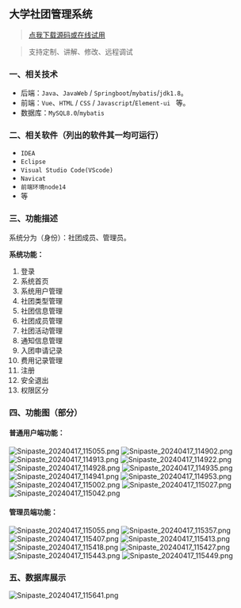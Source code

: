 ## 大学社团管理系统

> [点我下载源码或在线试用](https://www.notmaker.com/detail/5c8c0f83592e48f7b9abeee64334a25e/ghbnew) 

> 支持定制、讲解、修改、远程调试


### 一、相关技术
- 后端：`Java`、`JavaWeb` / `Springboot`/`mybatis`/`jdk1.8`。
- 前端：`Vue`、`HTML` / `CSS` / `Javascript`/`Element-ui ` 等。
- 数据库：`MySQL8.0`/`mybatis`

### 二、相关软件（列出的软件其一均可运行）
- `IDEA`
- `Eclipse`
- `Visual Studio Code(VScode)`
- `Navicat`
- `前端环境node14`
- 等

### 三、功能描述
系统分为（身份）：社团成员、管理员。

**系统功能：**
1. 登录
2. 系统首页
3. 系统用户管理
4. 社团类型管理
5. 社团信息管理
6. 社团成员管理
7. 社团活动管理
8. 通知信息管理
9. 入团申请记录
10. 费用记录管理
11. 注册
12. 安全退出
13. 权限区分


### 四、功能图（部分）

#### 普通用户端功能：
![Snipaste_20240417_115055.png](https://store.ptcc9.top/notmaker/user_upload/3bd80f18ce8947948de216e157f71105/2024-04-17%2011:51:13_Snipaste_2024-04-17_11-50-55.png)
![Snipaste_20240417_114902.png](https://store.ptcc9.top/notmaker/user_upload/3bd80f18ce8947948de216e157f71105/2024-04-17%2011:51:40_Snipaste_2024-04-17_11-49-02.png)
![Snipaste_20240417_114913.png](https://store.ptcc9.top/notmaker/user_upload/3bd80f18ce8947948de216e157f71105/2024-04-17%2011:51:47_Snipaste_2024-04-17_11-49-13.png)
![Snipaste_20240417_114922.png](https://store.ptcc9.top/notmaker/user_upload/3bd80f18ce8947948de216e157f71105/2024-04-17%2011:51:51_Snipaste_2024-04-17_11-49-22.png)
![Snipaste_20240417_114928.png](https://store.ptcc9.top/notmaker/user_upload/3bd80f18ce8947948de216e157f71105/2024-04-17%2011:51:59_Snipaste_2024-04-17_11-49-28.png)
![Snipaste_20240417_114935.png](https://store.ptcc9.top/notmaker/user_upload/3bd80f18ce8947948de216e157f71105/2024-04-17%2011:52:04_Snipaste_2024-04-17_11-49-35.png)
![Snipaste_20240417_114941.png](https://store.ptcc9.top/notmaker/user_upload/3bd80f18ce8947948de216e157f71105/2024-04-17%2011:52:10_Snipaste_2024-04-17_11-49-41.png)
![Snipaste_20240417_114953.png](https://store.ptcc9.top/notmaker/user_upload/3bd80f18ce8947948de216e157f71105/2024-04-17%2011:52:14_Snipaste_2024-04-17_11-49-53.png)
![Snipaste_20240417_115002.png](https://store.ptcc9.top/notmaker/user_upload/3bd80f18ce8947948de216e157f71105/2024-04-17%2011:52:18_Snipaste_2024-04-17_11-50-02.png)
![Snipaste_20240417_115027.png](https://store.ptcc9.top/notmaker/user_upload/3bd80f18ce8947948de216e157f71105/2024-04-17%2011:52:23_Snipaste_2024-04-17_11-50-27.png)![Snipaste_20240417_115042.png](https://store.ptcc9.top/notmaker/user_upload/3bd80f18ce8947948de216e157f71105/2024-04-17%2011:52:28_Snipaste_2024-04-17_11-50-42.png)
#### 管理员端功能：
![Snipaste_20240417_115055.png](https://store.ptcc9.top/notmaker/user_upload/3bd80f18ce8947948de216e157f71105/2024-04-17%2011:55:31_Snipaste_2024-04-17_11-50-55.png)
![Snipaste_20240417_115357.png](https://store.ptcc9.top/notmaker/user_upload/3bd80f18ce8947948de216e157f71105/2024-04-17%2011:55:36_Snipaste_2024-04-17_11-53-57.png)
![Snipaste_20240417_115407.png](https://store.ptcc9.top/notmaker/user_upload/3bd80f18ce8947948de216e157f71105/2024-04-17%2011:55:41_Snipaste_2024-04-17_11-54-07.png)
![Snipaste_20240417_115413.png](https://store.ptcc9.top/notmaker/user_upload/3bd80f18ce8947948de216e157f71105/2024-04-17%2011:55:51_Snipaste_2024-04-17_11-54-13.png)
![Snipaste_20240417_115418.png](https://store.ptcc9.top/notmaker/user_upload/3bd80f18ce8947948de216e157f71105/2024-04-17%2011:55:56_Snipaste_2024-04-17_11-54-18.png)
![Snipaste_20240417_115427.png](https://store.ptcc9.top/notmaker/user_upload/3bd80f18ce8947948de216e157f71105/2024-04-17%2011:56:01_Snipaste_2024-04-17_11-54-27.png)
![Snipaste_20240417_115443.png](https://store.ptcc9.top/notmaker/user_upload/3bd80f18ce8947948de216e157f71105/2024-04-17%2011:56:05_Snipaste_2024-04-17_11-54-43.png)
![Snipaste_20240417_115449.png](https://store.ptcc9.top/notmaker/user_upload/3bd80f18ce8947948de216e157f71105/2024-04-17%2011:56:10_Snipaste_2024-04-17_11-54-49.png)
### 五、数据库展示
![Snipaste_20240417_115641.png](https://store.ptcc9.top/notmaker/user_upload/3bd80f18ce8947948de216e157f71105/2024-04-17%2011:56:57_Snipaste_2024-04-17_11-56-41.png)
